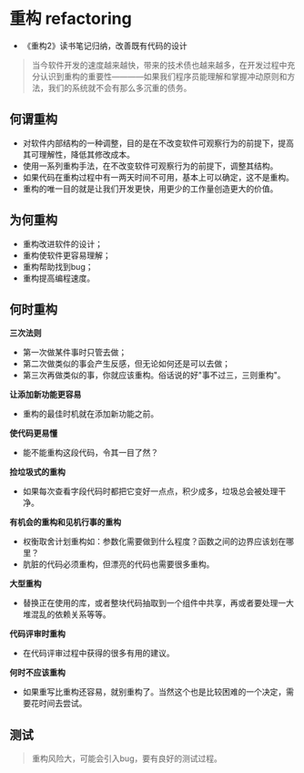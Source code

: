 # 重构 refactoring 

- 《重构2》读书笔记归纳，改善既有代码的设计

> 当今软件开发的速度越来越快，带来的技术债也越来越多，在开发过程中充分认识到重构的重要性————如果我们程序员能理解和掌握冲动原则和方法，我们的系统就不会有那么多沉重的债务。

## 何谓重构

- 对软件内部结构的一种调整，目的是在不改变软件可观察行为的前提下，提高其可理解性，降低其修改成本。
- 使用一系列重构手法，在不改变软件可观察行为的前提下，调整其结构。
- 如果代码在重构过程中有一两天时间不可用，基本上可以确定，这不是重构。
- 重构的唯一目的就是让我们开发更快，用更少的工作量创造更大的价值。

## 为何重构

- 重构改进软件的设计；
- 重构使软件更容易理解；
- 重构帮助找到bug；
- 重构提高编程速度。

## 何时重构

**三次法则**

- 第一次做某件事时只管去做；
- 第二次做类似的事会产生反感，但无论如何还是可以去做；
- 第三次再做类似的事，你就应该重构。俗话说的好"事不过三，三则重构"。

**让添加新功能更容易**

- 重构的最佳时机就在添加新功能之前。

**使代码更易懂**

- 能不能重构这段代码，令其一目了然？

**捡垃圾式的重构**

- 如果每次查看字段代码时都把它变好一点点，积少成多，垃圾总会被处理干净。

**有机会的重构和见机行事的重构**

- 权衡取舍计划重构如：参数化需要做到什么程度？函数之间的边界应该划在哪里？
- 肮脏的代码必须重构，但漂亮的代码也需要很多重构。

**大型重构**

- 替换正在使用的库，或者整块代码抽取到一个组件中共享，再或者要处理一大堆混乱的依赖关系等等。

**代码评审时重构**

- 在代码评审过程中获得的很多有用的建议。

**何时不应该重构**
- 如果重写比重构还容易，就别重构了。当然这个也是比较困难的一个决定，需要花时间去尝试。

## 测试

> 重构风险大，可能会引入bug，要有良好的测试过程。
